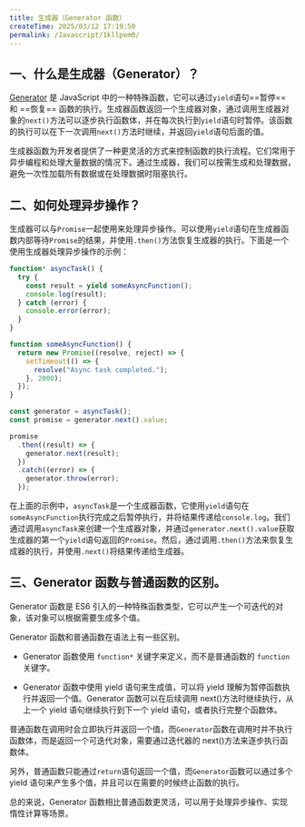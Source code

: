 ```yaml
---
title: 生成器（Generator 函数）
createTime: 2025/03/12 17:19:50
permalink: /Javascript/1kllpem0/
---
```


## 一、什么是生成器（Generator）？

[Generator](https://wangdoc.com/es6/generator) 是 JavaScript 中的一种特殊函数，它可以通过`yield`语句==暂停== 和 ==恢复== 函数的执行。生成器函数返回一个生成器对象，通过调用生成器对象的`next()`方法可以逐步执行函数体，并在每次执行到`yield`语句时暂停。该函数的执行可以在下一次调用`next()`方法时继续，并返回`yield`语句后面的值。

生成器函数为开发者提供了一种更灵活的方式来控制函数的执行流程。它们常用于异步编程和处理大量数据的情况下。通过生成器，我们可以按需生成和处理数据，避免一次性加载所有数据或在处理数据时阻塞执行。

## 二、如何处理异步操作？

生成器可以与`Promise`一起使用来处理异步操作。可以使用`yield`语句在生成器函数内部等待`Promise`的结果，并使用`.then()`方法恢复生成器的执行。下面是一个使用生成器处理异步操作的示例：

```js :collapsed-lines
function* asyncTask() {
  try {
    const result = yield someAsyncFunction();
    console.log(result);
  } catch (error) {
    console.error(error);
  }
}

function someAsyncFunction() {
  return new Promise((resolve, reject) => {
    setTimeout(() => {
      resolve("Async task completed.");
    }, 2000);
  });
}

const generator = asyncTask();
const promise = generator.next().value;

promise
  .then((result) => {
    generator.next(result);
  })
  .catch((error) => {
    generator.throw(error);
  });
```

在上面的示例中，`asyncTask`是一个生成器函数，它使用`yield`语句在`someAsyncFunction`执行完成之后暂停执行，并将结果传递给`console.log`。我们通过调用`asyncTask`来创建一个生成器对象，并通过`generator.next().value`获取生成器的第一个`yield`语句返回的`Promise`。然后，通过调用`.then()`方法来恢复生成器的执行，并使用`.next()`将结果传递给生成器。

## 三、Generator 函数与普通函数的区别。

Generator 函数是 ES6 引入的一种特殊函数类型，它可以产生一个可迭代的对象，该对象可以根据需要生成多个值。

Generator 函数和普通函数在语法上有一些区别。

- Generator 函数使用 `function*` 关键字来定义，而不是普通函数的 `function` 关键字。

- Generator 函数中使用 yield 语句来生成值，可以将 yield 理解为暂停函数执行并返回一个值。Generator 函数可以在后续调用 next()方法时继续执行，从上一个 yield 语句继续执行到下一个 yield 语句，或者执行完整个函数体。

普通函数在调用时会立即执行并返回一个值，而`Generator`函数在调用时并不执行函数体，而是返回一个可迭代对象，需要通过迭代器的 next()方法来逐步执行函数体。

另外，普通函数只能通过`return`语句返回一个值，而`Generator`函数可以通过多个 yield 语句来产生多个值，并且可以在需要的时候终止函数的执行。

总的来说，Generator 函数相比普通函数更灵活，可以用于处理异步操作、实现惰性计算等场景。
